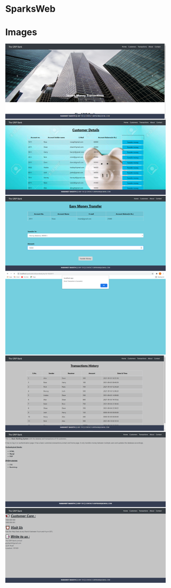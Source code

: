 # SparksWeb

# Images

![](Scrn/Screenshot%20(9).png)
![](Scrn/Screenshot%20(10).png)
![](Scrn/Screenshot%20(11).png)
![](Scrn/Screenshot%20(12).png)
![](Scrn/Screenshot%20(13).png)
![](Scrn/Screenshot%20(14).png)
![](Scrn/Screenshot%20(15).png)
